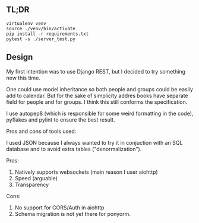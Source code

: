 ## TL;DR

~~~
virtualenv venv
source ./venv/bin/activate
pip install -r requirements.txt
pytest -s ./server_test.py
~~~

## Design
My first intention was to use Django REST, but I decided to try something new this time.

One could use model inheritance so both people and groups could be easily add to calendar.
But for the sake of simplicity addres books have separate field for people and for groups.
I think this still conforms the specification.

I use autopep8 (which is responsible for some weird formatting in the code),
pyflakes and pylint to ensure the best result.

Pros and cons of tools used:

I used JSON because I always wanted to try it in conjuction with an SQL database
and to avoid extra tables ("denormalization").

Pros:
1. Natively supports websockets (main reason I user aiohttp)
1. Speed (arguable)
1. Transparency


Cons:

1. No support for CORS/Auth in aiohttp
1. Schema migration is not yet there for ponyorm.
